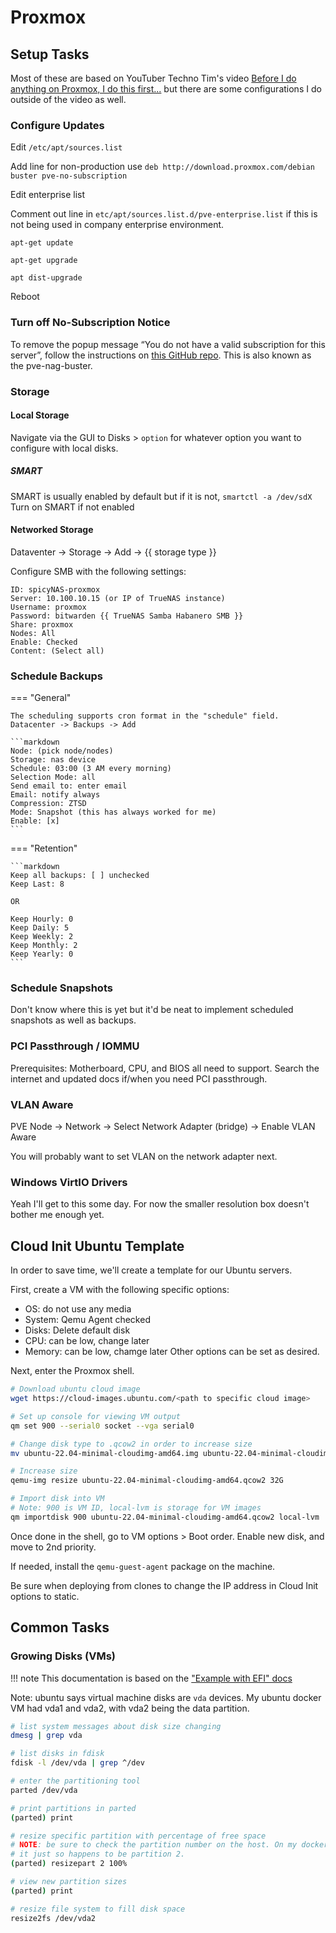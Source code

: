# Proxmox

## Setup Tasks

Most of these are based on YouTuber Techno Tim's video [Before I do anything on Proxmox, I do this first...](https://www.youtube.com/watch?v=GoZaMgEgrHw) but there are some configurations I do outside of the video as well.

### Configure Updates

Edit `/etc/apt/sources.list`

Add line for non-production use `deb http://download.proxmox.com/debian buster pve-no-subscription`

Edit enterprise list

Comment out line in `etc/apt/sources.list.d/pve-enterprise.list` if this is not being used in company enterprise environment.

`apt-get update`

`apt-get upgrade`

`apt dist-upgrade`

Reboot

### Turn off No-Subscription Notice

To remove the popup message “You do not have a valid subscription for this server”, follow the instructions on [this GitHub repo](https://github.com/foundObjects/pve-nag-buster/). This is also known as the pve-nag-buster.

### Storage

#### Local Storage

Navigate via the GUI to Disks > `option` for whatever option you want to configure with local disks.

##### SMART

SMART is usually enabled by default but if it is not, `smartctl -a /dev/sdX` Turn on SMART if not enabled

#### Networked Storage

Dataventer -> Storage -> Add ->  {{ storage type }}

Configure SMB with the following settings:

```comment
ID: spicyNAS-proxmox
Server: 10.100.10.15 (or IP of TrueNAS instance)
Username: proxmox
Password: bitwarden {{ TrueNAS Samba Habanero SMB }}
Share: proxmox
Nodes: All
Enable: Checked
Content: (Select all)
```

### Schedule Backups

=== "General"

    The scheduling supports cron format in the "schedule" field.
    Datacenter -> Backups -> Add

    ```markdown
    Node: (pick node/nodes)
    Storage: nas device
    Schedule: 03:00 (3 AM every morning)
    Selection Mode: all
    Send email to: enter email
    Email: notify always
    Compression: ZTSD
    Mode: Snapshot (this has always worked for me)
    Enable: [x] 
    ```

=== "Retention"

    ```markdown
    Keep all backups: [ ] unchecked
    Keep Last: 8

    OR

    Keep Hourly: 0
    Keep Daily: 5
    Keep Weekly: 2
    Keep Monthly: 2
    Keep Yearly: 0
    ```

### Schedule Snapshots

Don't know where this is yet but it'd be neat to implement scheduled snapshots as well as backups.

### PCI Passthrough / IOMMU

Prerequisites: Motherboard, CPU, and BIOS all need to support. Search the internet and updated docs if/when you need PCI passthrough.

### VLAN Aware

PVE Node -> Network -> Select Network Adapter (bridge) -> Enable VLAN Aware

You will probably want to set VLAN on the network adapter next.

### Windows VirtIO Drivers

Yeah I'll get to this some day. For now the smaller resolution box doesn't bother me enough yet.

## Cloud Init Ubuntu Template

In order to save time, we'll create a template for our Ubuntu servers.

First, create a VM with the following specific options:

* OS: do not use any media
* System: Qemu Agent checked
* Disks: Delete default disk
* CPU: can be low, change later
* Memory: can be low, chamge later
Other options can be set as desired.

Next, enter the Proxmox shell.

```bash
# Download ubuntu cloud image
wget https://cloud-images.ubuntu.com/<path to specific cloud image>

# Set up console for viewing VM output
qm set 900 --serial0 socket --vga serial0

# Change disk type to .qcow2 in order to increase size
mv ubuntu-22.04-minimal-cloudimg-amd64.img ubuntu-22.04-minimal-cloudimg-amd64.qcow2

# Increase size
qemu-img resize ubuntu-22.04-minimal-cloudimg-amd64.qcow2 32G

# Import disk into VM
# Note: 900 is VM ID, local-lvm is storage for VM images
qm importdisk 900 ubuntu-22.04-minimal-cloudimg-amd64.qcow2 local-lvm

```

Once done in the shell, go to VM options > Boot order. Enable new disk, and move to 2nd priority.

If needed, install the `qemu-guest-agent` package on the machine.

Be sure when deploying from clones to change the IP address in Cloud Init options to static.

## Common Tasks

### Growing Disks (VMs)

!!! note
    This documentation is based on the ["Example with EFI" docs](https://pve.proxmox.com/wiki/Resize_disks#Online_for_Linux_Guests)

Note: ubuntu says virtual machine disks are `vda` devices. My ubuntu docker VM had vda1 and vda2, with vda2 being the data partition.

```bash
# list system messages about disk size changing
dmesg | grep vda

# list disks in fdisk
fdisk -l /dev/vda | grep ^/dev

# enter the partitioning tool
parted /dev/vda

# print partitions in parted
(parted) print

# resize specific partition with percentage of free space
# NOTE: be sure to check the partition number on the host. On my docker host,
# it just so happens to be partition 2.
(parted) resizepart 2 100%

# view new partition sizes
(parted) print

# resize file system to fill disk space
resize2fs /dev/vda2
```
